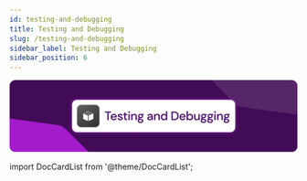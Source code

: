 ```yaml
---
id: testing-and-debugging 
title: Testing and Debugging
slug: /testing-and-debugging 
sidebar_label: Testing and Debugging
sidebar_position: 6
---
```

![Testing and Debugginge](/docs/data/testing.png)

import DocCardList from '@theme/DocCardList';

<DocCardList />